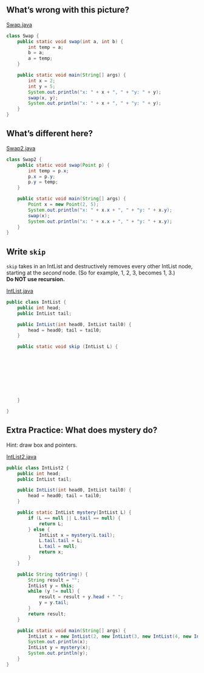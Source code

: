 ## What’s wrong with this picture?

[Swap.java](Swap.java)

```java
class Swap {
    public static void swap(int a, int b) {
        int temp = a;
        b = a;
        a = temp;
    }

    public static void main(String[] args) {
        int x = 2;
        int y = 5;
        System.out.println("x: " + x + ", " + "y: " + y);
        swap(x, y);
        System.out.println("x: " + x + ", " + "y: " + y);
    }
}
```


## What’s different here?

[Swap2.java](Swap2.java)

```java
class Swap2 {
    public static void swap(Point p) {
        int temp = p.x;
        p.x = p.y;
        p.y = temp;
    }

    public static void main(String[] args) {
        Point x = new Point(2, 5);
        System.out.println("x: " + x.x + ", " + "y: " + x.y);
        swap(x);
        System.out.println("x: " + x.x + ", " + "y: " + x.y);
    }
}
```


## Write `skip`
`skip` takes in an IntList and destructively removes every other IntList node,
starting at the *second* node. (So for example, 1, 2, 3, becomes 1, 3.)  
**Do NOT use recursion.**

[IntList.java](IntList.java)

```java
public class IntList {
    public int head;
    public IntList tail;

    public IntList(int head0, IntList tail0) {
        head = head0; tail = tail0;
    }

    public static void skip (IntList L) {









    }

}
```


## Extra Practice: What does mystery do?
Hint: draw box and pointers.

[IntList2.java](IntList2.java)

```java
public class IntList2 {
    public int head;
    public IntList tail;

    public IntList(int head0, IntList tail0) {
        head = head0; tail = tail0;
    }

    public static IntList mystery(IntList L) {
        if (L == null || L.tail == null) {
            return L;
        } else {
            IntList x = mystery(L.tail);
            L.tail.tail = L;
            L.tail = null;
            return x;
        }
    }

    public String toString() {
        String result = "";
        IntList y = this;
        while (y != null) {
            result = result + y.head + " ";
            y = y.tail;
        }
        return result;
    }

    public static void main(String[] args) {
        IntList x = new IntList(2, new IntList(3, new IntList(4, new IntList(5, null))));
        System.out.println(x);
        IntList y = mystery(x);
        System.out.println(y);
    }
}
```
